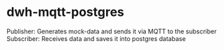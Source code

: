 # dwh-mqtt-postgres

Publisher: Generates mock-data and sends it via MQTT to the subscriber
Subscriber: Receives data and saves it into postgres database

